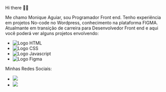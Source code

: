 Hi there 👩‍💻

Me chamo Monique Aguiar, sou Programador Front end. Tenho experiência em projetos No-code no Wordpress, conhecimento na plataforma FIGMA. 
Atualmante em transição de carreira para Desenvolvedor Front end e aqui você poderá ver alguns projetos envolvendo:
- <img src="https://img.shields.io/badge/HTML5-E34F26?style=for-the-badge&logo=html5&logoColor=white" alt="Logo HTML"/>
- <img src="https://img.shields.io/badge/CSS3-1572B6?style=for-the-badge&logo=css3&logoColor=white" alt="Logo CSS"/>
- <img src="https://img.shields.io/badge/JavaScript-F7DF1E?style=for-the-badge&logo=javascript&logoColor=black" alt="Logo Javascript"/>
- <img src="https://img.shields.io/badge/Figma-F24E1E?style=for-the-badge&logo=figma&logoColor=white" alt="Logo Figma" />

Minhas Redes Sociais:
- <a href="https://www.instagram.com/moniquewebdsgn/"><img src="https://img.shields.io/badge/Instagram-E4405F?style=for-the-badge&logo=instagram&logoColor=white"/></a>
- <a href="[https://www.instagram.com/moniquewebdsgn/"><img src="https://img.shields.io/badge/LinkedIn-0077B5?style=for-the-badge&logo=linkedin&logoColor=white"/></a>



